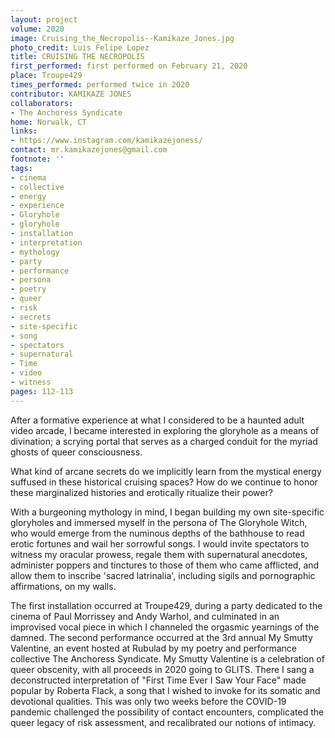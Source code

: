 ```yaml
---
layout: project
volume: 2020
image: Cruising_the_Necropolis--Kamikaze_Jones.jpg
photo_credit: Luis Felipe Lopez
title: CRUISING THE NECROPOLIS
first_performed: first performed on February 21, 2020
place: Troupe429
times_performed: performed twice in 2020
contributor: KAMIKAZE JONES
collaborators:
- The Anchoress Syndicate
home: Norwalk, CT
links:
- https://www.instagram.com/kamikazejoness/
contact: mr.kamikazejones@gmail.com
footnote: ''
tags:
- cinema
- collective
- energy
- experience
- Gloryhole
- gloryhole
- installation
- interpretation
- mythology
- party
- performance
- persona
- poetry
- queer
- risk
- secrets
- site-specific
- song
- spectators
- supernatural
- Time
- video
- witness
pages: 112-113
---
```


After a formative experience at what I considered to be a haunted adult video arcade, I became interested in exploring the gloryhole as a means of divination; a scrying portal that serves as a charged conduit for the myriad ghosts of queer consciousness. 

What kind of arcane secrets do we implicitly learn from the mystical energy suffused in these historical cruising spaces? How do we continue to honor these marginalized histories and erotically ritualize their power?

With a burgeoning mythology in mind, I began building my own site-specific gloryholes and immersed myself in the persona of The Gloryhole Witch, who would emerge from the numinous depths of the bathhouse to read erotic fortunes and wail her sorrowful songs. I would invite spectators to witness my oracular prowess, regale them with supernatural anecdotes, administer poppers and tinctures to those of them who came afflicted, and allow them to inscribe 'sacred latrinalia', including sigils and pornographic affirmations, on my walls. 

The first installation occurred at Troupe429, during a party dedicated to the cinema of Paul Morrissey and Andy Warhol, and culminated in an improvised vocal piece in which I channeled the orgasmic yearnings of the damned. The second performance occurred at the 3rd annual My Smutty Valentine, an event hosted at Rubulad by my poetry and performance collective The Anchoress Syndicate. My Smutty Valentine is a celebration of queer obscenity, with all proceeds in 2020 going to GLITS. There I sang a deconstructed interpretation of "First Time Ever I Saw Your Face" made popular by Roberta Flack, a song that I wished to invoke for its somatic and devotional qualities. This was only two weeks before the COVID-19 pandemic challenged the possibility of contact encounters, complicated the queer legacy of risk assessment, and recalibrated our notions of intimacy.
